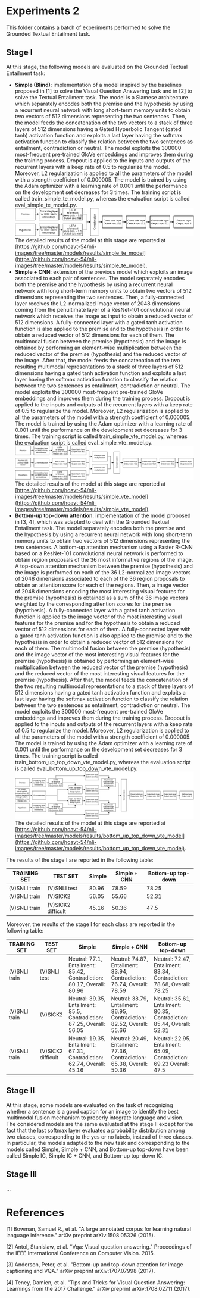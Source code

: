 # Experiments 2
This folder contains a batch of experiments performed to solve the Grounded Textual Entailment task.

## Stage I
At this stage, the following models are evaluated on the Grounded Textual Entailment task:

- **Simple (Blind)**: implementation of a model inspired by the baselines proposed in [1] to solve the Visual Question Answering task and in [2] to solve the Textual Entailment task. The model is a Siamese architecture which separately encodes both the premise and the hypothesis by using a recurrent neural network with long short-term memory units to obtain two vectors of 512 dimensions representing the two sentences. Then, the model feeds the concatenation of the two vectors to a stack of three layers of 512 dimensions having a Gated Hyperbolic Tangent (gated tanh) activation function and exploits a last layer having the softmax activation function to classify the relation between the two sentences as entailment, contradiction or neutral. The model exploits the 300000 most-frequent pre-trained GloVe embeddings and improves them during the training process. Dropout is applied to the inputs and outputs of the recurrent layers with a keep rate of 0.5 to regularize the model. Moreover, L2 regularization is applied to all the parameters of the model with a strength coefficient of 0.000005. The model is trained by using the Adam optimizer with a learning rate of 0.001 until the performance on the development set decreases for 3 times.
The training script is called train_simple_te_model.py, whereas the evaluation script is called eval_simple_te_model.py.
![image](https://raw.githubusercontent.com/hoavt-54/nli-images/master/models/images/Simple%20(Blind).png)
The detailed results of the model at this stage are reported at [https://github.com/hoavt-54/nli-images/tree/master/models/results/simple_te_model](https://github.com/hoavt-54/nli-images/tree/master/models/results/simple_te_model).
- **Simple + CNN**: extension of the previous model which exploits an image associated to each pair of sentences. The model separately encodes both the premise and the hypothesis by using a recurrent neural network with long short-term memory units to obtain two vectors of 512 dimensions representing the two sentences. Then, a fully-connected layer receives the L2-normalized image vector of 2048 dimensions coming from the penultimate layer of a ResNet-101 convolutional neural network which receives the image as input to obtain a reduced vector of 512 dimensions. A fully-connected layer with a gated tanh activation function is also applied to the premise and to the hypothesis in order to obtain a reduced vector of 512 dimensions for each of them. The multimodal fusion between the premise (hypothesis) and the image is obtained by performing an element-wise multiplication between the reduced vector of the premise (hypothesis) and the reduced vector of the image. After that, the model feeds the concatenation of the two resulting multimodal representations to a stack of three layers of 512 dimensions having a gated tanh activation function and exploits a last layer having the softmax activation function to classify the relation between the two sentences as entailment, contradiction or neutral. The model exploits the 300000 most-frequent pre-trained GloVe embeddings and improves them during the training process. Dropout is applied to the inputs and outputs of the recurrent layers with a keep rate of 0.5 to regularize the model. Moreover, L2 regularization is applied to all the parameters of the model with a strength coefficient of 0.000005. The model is trained by using the Adam optimizer with a learning rate of 0.001 until the performance on the development set decreases for 3 times.
The training script is called train_simple_vte_model.py, whereas the evaluation script is called eval_simple_vte_model.py.
![image](https://raw.githubusercontent.com/hoavt-54/nli-images/master/models/images/Simple%20%2B%20CNN.png)
The detailed results of the model at this stage are reported at [https://github.com/hoavt-54/nli-images/tree/master/models/results/simple_vte_model](https://github.com/hoavt-54/nli-images/tree/master/models/results/simple_vte_model).
- **Bottom-up top-down attention**: implementation of the model proposed in [3, 4], which was adapted to deal with the Grounded Textual Entailment task. The model separately encodes both the premise and the hypothesis by using a recurrent neural network with long short-term memory units to obtain two vectors of 512 dimensions representing the two sentences. A bottom-up attention mechanism using a Faster R-CNN based on a ResNet-101 convolutional neural network is performed to obtain region proposals of the 36 most informative regions of the image. A top-down attention mechanism between the premise (hypothesis) and the image is performed on each of the 36 L2-normalized image vectors of 2048 dimensions associated to each of the 36 region proposals to obtain an attention score for each of the regions. Then, a image vector of 2048 dimensions encoding the most interesting visual features for the premise (hypothesis) is obtained as a sum of the 36 image vectors weighted by the corresponding attention scores for the premise (hypothesis). A fully-connected layer with a gated tanh activation function is applied to the image vector of the most interesting visual features for the premise and for the hypothesis to obtain a reduced vector of 512 dimensions for each of them. A fully-connected layer with a gated tanh activation function is also applied to the premise and to the hypothesis in order to obtain a reduced vector of 512 dimensions for each of them. The multimodal fusion between the premise (hypothesis) and the image vector of the most interesting visual features for the premise (hypothesis) is obtained by performing an element-wise multiplication between the reduced vector of the premise (hypothesis) and the reduced vector of the most interesting visual features for the premise (hypothesis). After that, the model feeds the concatenation of the two resulting multimodal representations to a stack of three layers of 512 dimensions having a gated tanh activation function and exploits a last layer having the softmax activation function to classify the relation between the two sentences as entailment, contradiction or neutral. The model exploits the 300000 most-frequent pre-trained GloVe embeddings and improves them during the training process. Dropout is applied to the inputs and outputs of the recurrent layers with a keep rate of 0.5 to regularize the model. Moreover, L2 regularization is applied to all the parameters of the model with a strength coefficient of 0.000005. The model is trained by using the Adam optimizer with a learning rate of 0.001 until the performance on the development set decreases for 3 times.
The training script is called train_bottom_up_top_down_vte_model.py, whereas the evaluation script is called eval_bottom_up_top_down_vte_model.py.
![image](https://raw.githubusercontent.com/hoavt-54/nli-images/master/models/images/Bottom-up%20top-down.png)
The detailed results of the model at this stage are reported at [https://github.com/hoavt-54/nli-images/tree/master/models/results/bottom_up_top_down_vte_model](https://github.com/hoavt-54/nli-images/tree/master/models/results/bottom_up_top_down_vte_model).

The results of the stage I are reported in the following table:

| TRAINING SET  | TEST SET           | Simple | Simple + CNN | Bottom-up top-down |
|---------------|--------------------|--------|--------------|--------------------|
| (V)SNLI train | (V)SNLI test       | 80.96  | 78.59        | 78.25              |
| (V)SNLI train | (V)SICK2           | 56.05  | 55.66        | 52.31              |
| (V)SNLI train | (V)SICK2 difficult | 45.16  | 50.36        | 47.5               |

Moreover, the results of the stage I for each class are reported in the following table:

| TRAINING SET  | TEST SET           | Simple                                                                  | Simple + CNN                                                            | Bottom-up top-down                                                      |
|---------------|--------------------|-------------------------------------------------------------------------|-------------------------------------------------------------------------|-------------------------------------------------------------------------|
| (V)SNLI train | (V)SNLI test       | Neutral: 77.1, Entailment: 85.42, Contradiction: 80.17, Overall: 80.96  | Neutral: 74.87, Entailment: 83.94, Contradiction: 76.74, Overall: 78.59 | Neutral: 72.47, Entailment: 83.34, Contradiction: 78.68, Overall: 78.25 |
| (V)SNLI train | (V)SICK2           | Neutral: 39.35, Entailment: 85.5, Contradiction: 87.25, Overall: 56.05  | Neutral: 38.79, Entailment: 86.95, Contradiction: 82.52, Overall: 55.66 | Neutral: 35.61, Entailment: 80.35, Contradiction: 85.44, Overall: 52.31 |
| (V)SNLI train | (V)SICK2 difficult | Neutral: 19.35, Entailment: 67.31, Contradiction: 62.74, Overall: 45.16 | Neutral: 20.49, Entailment: 77.36, Contradiction: 65.38, Overall: 50.36 | Neutral: 22.95, Entailment: 65.09, Contradiction: 69.23 Overall: 47.5   |

## Stage II
At this stage, some models are evaluated on the task of recognizing whether a sentence is a good caption for an image to identify the best multimodal fusion mechanism to properly integrate language and vision. The considered models are the same evaluated at the stage II except for the fact that the last softmax layer evaluates a probability distribution among two classes, corresponding to the yes or no labels, instead of three classes. In particular, the models adapted to the new task and corresponding to the models called Simple, Simple + CNN, and Bottom-up top-down have been called Simple IC, Simple IC + CNN, and Bottom-up top-down IC.

## Stage III
...

# References
[1] Bowman, Samuel R., et al. "A large annotated corpus for learning natural language inference." arXiv preprint arXiv:1508.05326 (2015).

[2] Antol, Stanislaw, et al. "Vqa: Visual question answering." Proceedings of the IEEE International Conference on Computer Vision. 2015.

[3] Anderson, Peter, et al. "Bottom-up and top-down attention for image captioning and VQA." arXiv preprint arXiv:1707.07998 (2017).

[4] Teney, Damien, et al. "Tips and Tricks for Visual Question Answering: Learnings from the 2017 Challenge." arXiv preprint arXiv:1708.02711 (2017).

